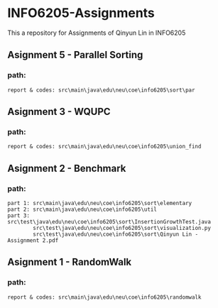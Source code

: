 # INFO6205-Assignments

This a repository for Assignments of Qinyun Lin in INFO6205

## Asignment 5 - Parallel Sorting
### path:
    report & codes: src\main\java\edu\neu\coe\info6205\sort\par

## Asignment 3 - WQUPC
### path:
    report & codes: src\main\java\edu\neu\coe\info6205\union_find

## Asignment 2 - Benchmark
### path:
    part 1: src\main\java\edu\neu\coe\info6205\sort\elementary
    part 2: src\main\java\edu\neu\coe\info6205\util
    part 3: src\test\java\edu\neu\coe\info6205\sort\InsertionGrowthTest.java
            src\test\java\edu\neu\coe\info6205\sort\visualization.py
            src\test\java\edu\neu\coe\info6205\sort\Qinyun Lin - Assignment 2.pdf

## Asignment 1 - RandomWalk
### path:
    report & codes: src\main\java\edu\neu\coe\info6205\randomwalk
